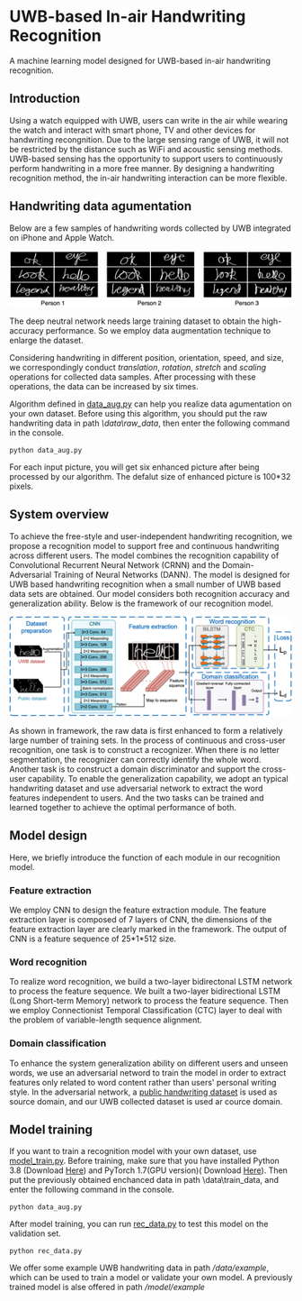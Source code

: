 # UWB-based In-air Handwriting Recognition

A machine learning model designed for UWB-based in-air handwriting recognition.

## Introduction

Using a watch equipped with UWB, users can write in the air while wearing the watch and interact with smart phone, TV and other devices for handwriting recongnition. Due to the large sensing range of UWB, it will not be restricted by the distance such as WiFi and acoustic sensing methods.  UWB-based sensing has the opportunity to support users to continuously perform handwriting in a more free manner. By designing a handwriting recognition method, the in-air handwriting interaction can be more flexible.

## Handwriting data agumentation

Below are a few samples of handwriting words collected by UWB integrated on iPhone and Apple Watch.

**![HandwritingResults](/doc/Handwriting-results.png)**

The deep neutral network needs large training dataset to obtain the high-accuracy performance. So we employ data augmentation technique to enlarge the dataset. 

Considering handwriting in different position, orientation, speed, and size, we correspondingly conduct *translation*, *rotation*, *stretch* and *scaling* operations for collected data samples. After processing with these operations, the data can be increased by six times.

Algorithm defined in [data_aug.py](/data_aug.py) can help you realize data agumentation on your own dataset. Before using this algorithm, you should put the raw handwriting data in path *\data\raw_data*, then enter the following command in the console.

```
python data_aug.py
```

For each input picture, you will get six enhanced picture after being processed by our algorithm. The defalut size of enhanced picture is 100\*32 pixels. 

## System overview

To achieve the free-style and user-independent handwriting recognition, we propose a recognition model to support free and continuous handwriting across different users. The model combines the recognition capability of Convolutional Recurrent Neural Network (CRNN) and the Domain-Adversarial Training of Neural Networks (DANN). The model is designed for UWB based handwriting recognition when a small number of UWB based data sets are obtained. Our model considers both recognition accuracy and generalization ability. Below is the framework of our recognition model.

**![Framework](/doc/Framework.png)**

As shown in framework, the raw data is first enhanced to form a relatively large number of training sets. In the process of continuous and cross-user recognition, one task is to construct a recognizer. When there is no letter segmentation, the recognizer can correctly identify the whole word. Another task is to construct a domain discriminator and support the cross-user capability. To enable the generalization capability, we adopt an typical handwriting dataset and use adversarial network to extract the word features independent to users. And the two tasks can be trained and learned together to achieve the optimal performance of both.

## Model design

Here, we briefly introduce the function of each module in our recognition model.

### Feature extraction

We employ CNN to design the feature extraction module. The feature extraction layer is composed of 7 layers of CNN, the dimensions of the feature extraction layer are clearly marked in the framework. The output of CNN is a  feature sequence of 25\*1\*512 size.

### Word recognition

To realize word recognition, we build a two-layer bidirectonal LSTM network to process the feature sequence. We built a two-layer bidirectional LSTM (Long Short-term Memory) network to process the feature sequence. Then we employ Connectionist Temporal Classification (CTC) layer to deal with the problem of variable-length sequence alignment.

### Domain classification

To enhance the system generalization ability on different users and unseen words, we use an adversarial netword to train the model in order to extract features only related to word content rather than users' personal writing style. In the adversarial network, a [public handwriting dataset](https://github.com/sjvasquez/handwriting-synthesis) is used as source domain, and our UWB collected dataset is used ar cource domain.

## Model training

If you want to train a recognition model with your own dataset, use [model_train.py](model_train.py). Before training, make sure that you have installed Python 3.8 (Download [Here](https://www.python.org/)) and PyTorch 1.7(GPU version)( Download [Here](https://pytorch.org/)). Then put the previously obtained enchanced data in path \data\train_data, and enter the following command in the console.

```
python data_aug.py
```

After model training, you can run [rec_data.py](/rec_data.py) to test this model on the validation set.

```
python rec_data.py
```

We offer some example UWB handwriting data in path */data/example*, which can be used to train a model or validate your own model. A previously trained model is alse offered in path */model/example*
